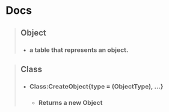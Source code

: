 # Docs

> ## Object
> - ### a table that represents an object.

> ## Class
> 
> - ### Class:CreateObject{type = <string> (ObjectType), ...}
>    - ### Returns a new Object
